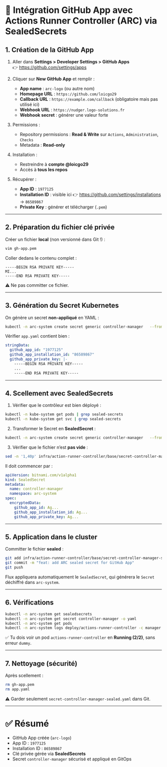 # 🚀 Intégration GitHub App avec Actions Runner Controller (ARC) via SealedSecrets

## 1. Création de la GitHub App

1. Aller dans **Settings > Developer Settings > GitHub Apps**  
   👉 https://github.com/settings/apps

2. Cliquer sur **New GitHub App** et remplir :
   - **App name** : `arc-logo` (ou autre nom)
   - **Homepage URL** : `https://github.com/loicgo29`
   - **Callback URL** : `https://example.com/callback` (obligatoire mais pas utilisé ici)
   - **Webhook URL** : `https://nudger.logo-solutions.fr`
   - **Webhook secret** : générer une valeur forte

3. Permissions :
   - Repository permissions : **Read & Write** sur `Actions`, `Administration`, `Checks`
   - Metadata : **Read-only**

4. Installation :
   - Restreindre à **compte @loicgo29**
   - Accès à **tous les repos**

5. Récupérer :
   - **App ID** : `1977125`
   - **Installation ID** : visible ici 👉 https://github.com/settings/installations → `86589867`
   - **Private Key** : générer et télécharger (`.pem`)

---

## 2. Préparation du fichier clé privée

Créer un fichier **local** (non versionné dans Git !) :

```bash
vim gh-app.pem
```

Coller dedans le contenu complet :

```
-----BEGIN RSA PRIVATE KEY-----
MI...
-----END RSA PRIVATE KEY-----
```

⚠️ Ne pas committer ce fichier.

---

## 3. Génération du Secret Kubernetes

On génère un secret **non-appliqué** en YAML :

```bash
kubectl -n arc-system create secret generic controller-manager   --from-literal=github_app_id=1977125   --from-literal=github_app_installation_id=86589867   --from-file=github_app_private_key=./gh-app.pem   --dry-run=client -o yaml > app.yaml
```

Vérifier `app.yaml` contient bien :
```yaml
stringData:
  github_app_id: "1977125"
  github_app_installation_id: "86589867"
  github_app_private_key: |-
    -----BEGIN RSA PRIVATE KEY-----
    ...
    -----END RSA PRIVATE KEY-----
```

---

## 4. Scellement avec SealedSecrets

1. Vérifier que le contrôleur est bien déployé :
```bash
kubectl -n kube-system get pods | grep sealed-secrets
kubectl -n kube-system get svc | grep sealed-secrets
```

2. Transformer le Secret en **SealedSecret** :
```bash
kubectl -n arc-system create secret generic controller-manager   --from-literal=github_app_id=1977125   --from-literal=github_app_installation_id=86589867   --from-file=github_app_private_key=./gh-app.pem   --dry-run=client -o yaml | kubeseal   --controller-name=sealed-secrets   --controller-namespace=kube-system   --format=yaml > infra/action-runner-controller/base/secret-controller-manager-sealed.yaml
```

3. Vérifier que le fichier n’est **pas vide** :
```bash
sed -n '1,40p' infra/action-runner-controller/base/secret-controller-manager-sealed.yaml
```

Il doit commencer par :
```yaml
apiVersion: bitnami.com/v1alpha1
kind: SealedSecret
metadata:
  name: controller-manager
  namespace: arc-system
spec:
  encryptedData:
    github_app_id: Ag...
    github_app_installation_id: Ag...
    github_app_private_key: Ag...
```

---

## 5. Application dans le cluster

Committer le fichier **sealed** :
```bash
git add infra/action-runner-controller/base/secret-controller-manager-sealed.yaml
git commit -m "feat: add ARC sealed secret for GitHub App"
git push
```

Flux appliquera automatiquement le `SealedSecret`, qui générera le `Secret` déchiffré dans `arc-system`.

---

## 6. Vérifications

```bash
kubectl -n arc-system get sealedsecrets
kubectl -n arc-system get secret controller-manager -o yaml
kubectl -n arc-system get pods
kubectl -n arc-system logs deploy/actions-runner-controller -c manager --tail=50
```

✅ Tu dois voir un pod `actions-runner-controller` en **Running (2/2)**, sans erreur `dummy`.

---

## 7. Nettoyage (sécurité)

Après scellement :
```bash
rm gh-app.pem
rm app.yaml
```

⚠️ Garder seulement `secret-controller-manager-sealed.yaml` dans Git.

---

# ✅ Résumé

- GitHub App créée (`arc-logo`)
- App ID : `1977125`
- Installation ID : `86589867`
- Clé privée gérée via **SealedSecrets**
- Secret `controller-manager` sécurisé et appliqué en GitOps

